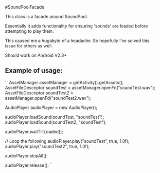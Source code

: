 #SoundPoolFacade

This class is a facade around SoundPool.

Essentially it adds functionality for ensuring 'sounds' are loaded before attempting to play them.   

This caused me a hugabyte of a headache. So hopefully I've solved this issue for others as well.

Should work on Android V2.3+


## Example of usage:

``
AssetManager assetManager = getActivity().getAssets();
AssetFileDescriptor soundTest = assetManager.openFd("soundTest.wav");
AssetFileDescriptor soundTest2 = assetManager.openFd("soundTest2.wav");

AudioPlayer audioPlayer = new AudioPlayer();

audioPlayer.loadSound(soundTest, "soundTest");
audioPlayer.loadSound(soundTest2, "soundTest");

audioPlayer.waitTillLoaded();

// Loop the following
audioPlayer.play("soundTest", true, 1.0f); 
audioPlayer.play("soundTest2", true, 1.0f); 

audioPlayer.stopAll();

audioPlayer.release();
``
